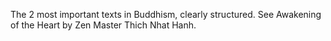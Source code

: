 The 2 most important texts in Buddhism, clearly structured.
See Awakening of the Heart by Zen Master Thich Nhat Hanh.